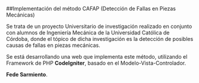 ##Implementación del método CAFAP (Detección de Fallas en Piezas Mecánicas)

Se trata de un proyecto Universitario de investigación realizado en conjunto con alumnos de Ingeniería Mecánica de la Universidad Católica de Córdoba, donde el tópico de dicha investigación es la detección de posibles causas de fallas en piezas mecánicas. 

Se está desarrollando una web que implementa este método, utilizando el Framework de PHP  **CodeIgniter**, basado en el Modelo-Vista-Controlador.


**Fede Sarmiento**. 
